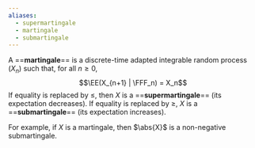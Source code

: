 ```yaml
---
aliases:
  - supermartingale
  - martingale
  - submartingale
---
```

A ==**martingale**== is a discrete-time adapted integrable random process $(X_n)$ such that, for all $n\geq 0$,
$$\EE(X_{n+1} | \FFF_n) = X_n$$
If equality is replaced by $\leq$, then $X$ is a ==**supermartingale**== (its expectation decreases). If equality is replaced by $\geq$, $X$ is a ==**submartingale**== (its expectation increases).

For example, if $X$ is a martingale, then $\abs{X}$ is a non-negative submartingale.